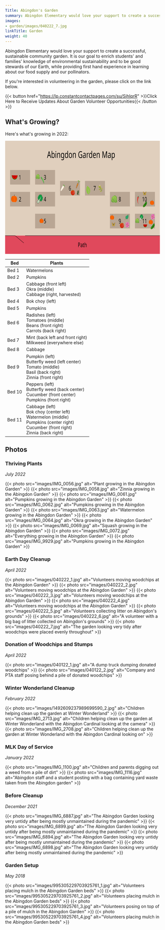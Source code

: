```yaml
---
Title: Abingdon's Garden
summary: Abingdon Elementary would love your support to create a successful, sustainable community garden.
images:
- garden/images/040222_7.jpg
linkTitle: Garden
weight: 40
---
```


Abingdon Elementary would love your support to create a successful, sustainable community garden.  It is our goal to enrich students' and families' knowledge of environmental sustainability and to be good stewards of our Earth, while providing first hand experience in learning about our food supply and our pollinators.

If you're interested in volunteering in the garden, please click on the link below.

{{< button href="https://lp.constantcontactpages.com/su/SjhlqrR" >}}Click Here to Receive Updates About Garden Volunteer Opportunities{{< /button >}}

## What's Growing?

Here's what's growing in 2022:

<a href="images/garden-map.svg"><img src="images/garden-map.svg" width="736" height="368" alt="Garden Map"></a>

| Bed    | Plants |
| ------ | ------ |
| Bed 1  | Watermelons |
| Bed 2  | Pumpkins |
| Bed 3  | Cabbage (front left)<br>Okra (middle)<br>Cabbage (right, harvested) |
| Bed 4  | Bok choy (left) |
| Bed 5  | Pumpkins |
| Bed 6  | Radishes (left)<br>Tomatoes (middle)<br>Beans (front right)<br>Carrots (back right) |
| Bed 7  | Mint (back left and front right)<br>Milkweed (everywhere else) |
| Bed 8  | Cabbage |
| Bed 9  | Pumpkin (left)<br>Butterfly weed (left center)<br>Tomato (middle)<br>Basil (back right)<br>Zinnia (front right) |
| Bed 10 | Peppers (left)<br>Butterfly weed (back center)<br>Cucumber (front center)<br>Pumpkins (front right) |
| Bed 11 | Cabbage (left)<br>Bok choy (center left)<br>Watermelon (middle)<br>Pumpkins (center right)<br>Cucumber (front right)<br>Zinnia (back right) |

## Photos

### Thriving Plants
*July 2022*

{{< photo src="images/IMG_0056.jpg" alt="Plant growing in the Abingdon Garden" >}}
{{< photo src="images/IMG_0058.jpg" alt="Zinnia growing in the Abingdon Garden" >}}
{{< photo src="images/IMG_0061.jpg" alt="Pumpkins growing in the Abingdon Garden" >}}
{{< photo src="images/IMG_0062.jpg" alt="Pumpkins growing in the Abingdon Garden" >}}
{{< photo src="images/IMG_0063.jpg" alt="Watermelon growing in the Abingdon Garden" >}}
{{< photo src="images/IMG_0064.jpg" alt="Okra growing in the Abingdon Garden" >}}
{{< photo src="images/IMG_0069.jpg" alt="Squash growing in the Abingdon Garden" >}}
{{< photo src="images/IMG_0072.jpg" alt="Everything growing in the Abingdon Garden" >}}
{{< photo src="images/IMG_9929.jpg" alt="Pumpkins growing in the Abingdon Garden" >}}

### Earth Day Cleanup
*April 2022*

{{< photo src="images/040222_1.jpg" alt="Volunteers moving woodchips at the Abingdon Garden" >}}
{{< photo src="images/040222_2.jpg" alt="Volunteers moving woodchips at the Abingdon Garden" >}}
{{< photo src="images/040222_3.jpg" alt="Volunteers moving woodchips at the Abingdon Garden" >}}
{{< photo src="images/040222_4.jpg" alt="Volunteers moving woodchips at the Abingdon Garden" >}}
{{< photo src="images/040222_5.jpg" alt="Volunteers collecting litter on Abingdon's grounds" >}}
{{< photo src="images/040222_6.jpg" alt="A volunteer with a big bag of litter collected on Abingdon's grounds" >}}
{{< photo src="images/040222_7.jpg" alt="The garden looking very tidy after woodchips were placed evenly throughout" >}}

### Donation of Woodchips and Stumps
*April 2022*

{{< photo src="images/040122_1.jpg" alt="A dump truck dumping donated woodchips" >}}
{{< photo src="images/040122_2.jpg" alt="Company and PTA staff posing behind a pile of donated woodchips" >}}

### Winter Wonderland Cleanup
*February 2022*

{{< photo src="images/1492609237989699590_2.jpg" alt="Children helping clean up the garden at Winter Wonderland" >}}
{{< photo src="images/IMG_2713.jpg" alt="Children helping clean up the garden at Winter Wonderland with the Abingdon Cardinal looking at the camera" >}}
{{< photo src="images/IMG_2708.jpg" alt="Children helping clean up the garden at Winter Wonderland with the Abingdon Cardinal looking on" >}}

### MLK Day of Service
*January 2022*

{{< photo src="images/IMG_1100.jpg" alt="Children and parents digging out a weed from a pile of dirt" >}}
{{< photo src="images/IMG_1116.jpg" alt="Abingdon staff and a student posting with a bag containing yard waste taken from the Abingdon garden" >}}

### Before Cleanup
*December 2021*

{{< photo src="images/IMG_6887.jpg" alt="The Abingdon Garden looking very untidy after being mostly unmaintained during the pandemic" >}}
{{< photo src="images/IMG_6899.jpg" alt="The Abingdon Garden looking very untidy after being mostly unmaintained during the pandemic" >}}
{{< photo src="images/IMG_6894.jpg" alt="The Abingdon Garden looking very untidy after being mostly unmaintained during the pandemic" >}}
{{< photo src="images/IMG_6898.jpg" alt="The Abingdon Garden looking very untidy after being mostly unmaintained during the pandemic" >}}

### Garden Setup
*May 2018*

{{< photo src="images/995305229703925761_1.jpg" alt="Volunteers placing mulch in the Abingdon Garden beds" >}}
{{< photo src="images/995305229703925761_2.jpg" alt="Volunteers placing mulch in the Abingdon Garden beds" >}}
{{< photo src="images/995305229703925761_3.jpg" alt="Volunteers posing on top of a pile of mulch in the Abingdon Garden" >}}
{{< photo src="images/995305229703925761_4.jpg" alt="Volunteers placing mulch in the Abingdon Garden beds" >}}